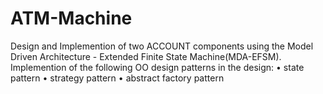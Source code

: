 # ATM-Machine
Design and Implemention of two ACCOUNT components using the Model Driven Architecture - Extended Finite State Machine(MDA-EFSM).  Implemention of the following OO design patterns in the design:  • state pattern • strategy pattern • abstract factory pattern
